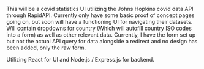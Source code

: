 This will be a covid statistics UI utilizing the Johns Hopkins covid data API through RapidAPI. Currently only have some basic proof of concept pages going on, but soon will have a functioning UI for navigating their datasets. Will contain dropdowns for country (Which will autofill country ISO codes into a form) as well as other relevant data. Currently, I have the form set up but not the actual API query for data alongside a redirect and no design has been added, only the raw form.

Utilizing React for UI and Node.js / Express.js for backend.

